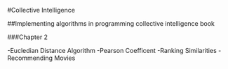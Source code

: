 #Collective Intelligence

##Implementing algorithms in programming collective intelligence book

###Chapter 2

-Eucledian Distance Algorithm
-Pearson Coefficent
-Ranking Similarities
-Recommending Movies
